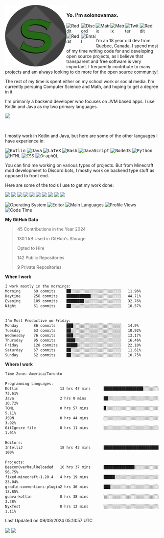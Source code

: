 <img align="left" alt="Avatar" width="200px" src="https://raw.githubusercontent.com/solonovamax/solonovamax/main/solonovamax-circle.png" />

### Yo. I'm solonovamax.

<a href="https://gitlab.com/solonovamax">
    <img align="left" alt="Reddit" width="48px" src="https://img.icons8.com/color/2x/gitlab.png">
</a>

<a href="https://discord.solonovamax.gay">
    <img align="left" alt="Discord" width="48px" src="https://img.icons8.com/color/2x/discord-logo.png">
</a>

<a href="https://matrix.to/#/@solonovamax:matrix.org?#gh-light-mode-only">
    <img align="left" alt="Matrix" width="48px" src="https://img.icons8.com/000000/material/2x/matrix-logo.png">
</a>
<a href="https://matrix.to/#/@solonovamax:matrix.org?#gh-dark-mode-only">
    <img align="left" alt="Matrix" width="48px" src="https://img.icons8.com/FFFFFF/material/2x/matrix-logo.png">
</a>

<a href="https://twitter.com/solonovamax">
    <img align="left" alt="Twitter" width="48px" src="https://img.icons8.com/color/2x/twitter.png">
</a>

<!-- <a href="https://twitch.tv/solonovamax">
    <img align="left" alt="Twitch" width="48px" src="https://img.icons8.com/color/2x/twitch.png">
</a> -->

<a href="https://reddit.com/u/solonovamax">
    <img align="left" alt="Reddit" width="48px" src="https://img.icons8.com/color/2x/reddit.png">
</a>

<a href="https://www.youtube.com/channel/UCTxCeyGu41WfEBT8mXpjHMA">
    <img align="left" alt="Reddit" width="48px" src="https://img.icons8.com/color/2x/youtube.png">
</a>

<a href="mailto:solonovamax@12oclockpoint.com">
    <img align="left" alt="Email" width="48px" src="https://img.icons8.com/fluency/2x/mail.png">
</a>

<!-- <a href="https://open.spotify.com/user/solonovamax">
    <img align="left" alt="Spotify" width="48px" src="https://img.icons8.com/color/2x/spotify.png">
</a> -->

<br/>
<br/>

I'm an 18 year old dev from Quebec, Canada.
I spend most of my time writing code for and developing open source projects, as I believe that transparent and free software is very important.
I frequently contribute to many projects and am always looking to do more for the open source community!

The rest of my time is spent either on my school work or social media. I'm currently persuing Computer Science and Math, and hoping to get a degree in it.

I'm primarily a backend developer who focuses on JVM based apps. I use Kotlin and Java as my two primary languages.


<a href="https://github.com/ryo-ma/github-profile-trophy"><img src="https://github-profile-trophy.vercel.app/?username=solonovamax&margin-w=15&row=1"/></a> 

<br/>

I mostly work in Kotlin and Java, but here are some of the other languages I have experience in:

<kbd><img height="32" alt="Kotlin" src="https://img.icons8.com/color/1x/kotlin.png"></kbd>
<kbd><img height="32" alt="Java" src="https://img.icons8.com/color/1x/java-coffee-cup-logo.png"></kbd>
<kbd><img height="32" alt="LaTeX" src="https://img.icons8.com/color/1x/latex.png"></kbd>
<kbd><img height="32" alt="Bash" src="https://img.icons8.com/color/1x/console.png"></kbd>
<kbd><img height="32" alt="JavaScript" src="https://img.icons8.com/color/1x/javascript.png"></kbd>
<kbd><img height="32" alt="NodeJS" src="https://img.icons8.com/color/1x/nodejs.png"></kbd>
<kbd><img height="32" alt="Python" src="https://img.icons8.com/color/1x/python.png"></kbd>
<kbd><img height="32" alt="HTML" src="https://img.icons8.com/color/1x/html-5.png"></kbd>
<kbd><img height="32" alt="CSS" src="https://img.icons8.com/color/1x/css3.png"></kbd>
<kbd><img height="32" alt="GraphQL" src="https://img.icons8.com/color/1x/graphql.png"></kbd>

You can find me working on various types of projects.
But from Minecraft mod development to Discord bots, I mostly work on backend type stuff as opposed to front end.

Here are some of the tools I use to get my work done:

<kbd><img height="32" src="https://img.icons8.com/color/2x/intellij-idea.png"></kbd>
<kbd><img height="32" src="https://img.icons8.com/color/2x/linux.png"></kbd>
<kbd><img height="32" src="https://img.icons8.com/fluent/2x/console.png"></kbd>
<kbd><img height="32" src="https://img.icons8.com/color/2x/open-source.png"></kbd>
<kbd><img height="32" src="https://img.icons8.com/color/2x/git.png"></kbd>
<kbd><img height="32" src="https://img.icons8.com/color/2x/docker.png"></kbd>
<kbd><img height="32" src="https://img.icons8.com/color/2x/mongodb.png"></kbd>
<kbd><img height="32" src="https://img.icons8.com/color/2x/nginx.png"></kbd>
<a href="?#gh-light-mode-only"><kbd><img height="32" src="https://img.icons8.com/metro/2x/mysql.png"></kbd></a>
<a href="?#gh-dark-mode-only"><kbd><img height="32" src="https://img.icons8.com/FFFFFF/metro/2x/mysql.png"></kbd></a>

![Operating System](https://img.shields.io/badge/OS-Arch%20Linux-informational?style=for-the-badge&logo=Arch%20Linux&logoColor=white&color=007ec6)
![Editor](https://img.shields.io/badge/Editor-IntelliJ%20Idea-informational?style=for-the-badge&logo=IntelliJ%20Idea&logoColor=white&color=007ec6)
![Main Languages](https://img.shields.io/badge/Main%20Languages-Java%20%26%20Kotlin-informational?style=for-the-badge&logo=Java&logoColor=white&color=007ec6)
![Profile Views](https://komarev.com/ghpvc/?username=solonovamax&color=blue&style=for-the-badge)
![Code Time](https://img.shields.io/endpoint?url=https://wakapi.solonovamax.gay/api/compat/shields/v1/solonovamax/interval:all_time&label=Code%20Time&style=for-the-badge&color=blue)

<!--START_SECTION:waka-->
**My GitHub Data**

> 45 Contributions in the Year 2024
> 
> 130.1 kB Used in GitHub's Storage
> 
> Opted to Hire
> 
> 142 Public Repositories
> 
> 9 Private Repositories
> 
**When I work** 

```text
I work mostly in the mornings: 
Morning      69 commits     ██░░░░░░░░░░░░░░░░░░░░░░░   11.96% 
Daytime      258 commits    ███████████░░░░░░░░░░░░░░   44.71% 
Evening      189 commits    ████████░░░░░░░░░░░░░░░░░   32.76% 
Night        61 commits     ██░░░░░░░░░░░░░░░░░░░░░░░   10.57%


I'm Most Productive on Friday: 
Monday       86 commits     ███░░░░░░░░░░░░░░░░░░░░░░   14.9% 
Tuesday      63 commits     ██░░░░░░░░░░░░░░░░░░░░░░░   10.92% 
Wednesday    76 commits     ███░░░░░░░░░░░░░░░░░░░░░░   13.17% 
Thursday     95 commits     ████░░░░░░░░░░░░░░░░░░░░░   16.46% 
Friday       128 commits    █████░░░░░░░░░░░░░░░░░░░░   22.18% 
Saturday     67 commits     ██░░░░░░░░░░░░░░░░░░░░░░░   11.61% 
Sunday       62 commits     ██░░░░░░░░░░░░░░░░░░░░░░░   10.75%

```


**Where I work** 

```text
Time Zone: America/Toronto

Programming Languages: 
Kotlin                   13 hrs 47 mins      ██████████████████░░░░░░░   73.61% 
Java                     2 hrs 0 mins        ██░░░░░░░░░░░░░░░░░░░░░░░   10.72% 
TOML                     0 hrs 57 mins       █░░░░░░░░░░░░░░░░░░░░░░░░   5.11% 
JSON                     0 hrs 44 mins       ░░░░░░░░░░░░░░░░░░░░░░░░░   3.92% 
GitIgnore file           0 hrs 11 mins       ░░░░░░░░░░░░░░░░░░░░░░░░░   1.01%

Editors: 
IntelliJ                 18 hrs 43 mins      █████████████████████████   100%

Projects: 
BeaconOverhaulReloaded   10 hrs 37 mins      ██████████████░░░░░░░░░░░   56.75% 
fixed-minecraft-1.20.4   4 hrs 19 mins       █████░░░░░░░░░░░░░░░░░░░░   23.04% 
gradle-conventions-plugin2 hrs 36 mins       ███░░░░░░░░░░░░░░░░░░░░░░   13.85% 
guava-kotlin             0 hrs 38 mins       ░░░░░░░░░░░░░░░░░░░░░░░░░   3.38% 
NyxTest                  0 hrs 12 mins       ░░░░░░░░░░░░░░░░░░░░░░░░░   1.11%

```


 Last Updated on 09/03/2024 05:13:57 UTC
<!--END_SECTION:waka-->

<div style="white-space:nowrap;width:100%;position: relative;display: inline-block">
<img align="center" src="https://github-readme-stats.vercel.app/api?username=solonovamax&custom_title=solonovamax%27s%20Github%20Stats&langs_count=5&include_all_commits=true&count_private=true&show_icons=true&theme=github_dark"/>
<img align="center" src="https://github-readme-stats.vercel.app/api/wakatime?api_domain=wakapi.dev&username=solonovamax&range=last_30_days&custom_title=solonovamax%27s+Primary+Languages+%28Last+Month%29&langs_count=10&show_icons=true&theme=github_dark"/>
</div>
